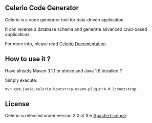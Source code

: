 ## Celerio Code Generator

Celerio is a code generator tool for data-driven application.

It can reverse a database schema and generate advanced crud-based applications.

For more info, please read [Celerio Documentation](http://www.jaxio.com/documentation/celerio)

## How to use it ?

Have already Maven 3.1.1 or above and Java 1.8 installed ?

Simply execute:

    mvn com.jaxio.celerio:bootstrap-maven-plugin:4.0.2:bootstrap

## License

Celerio is released under version 2.0 of the [Apache License][].

[Apache License]: http://www.apache.org/licenses/LICENSE-2.0
